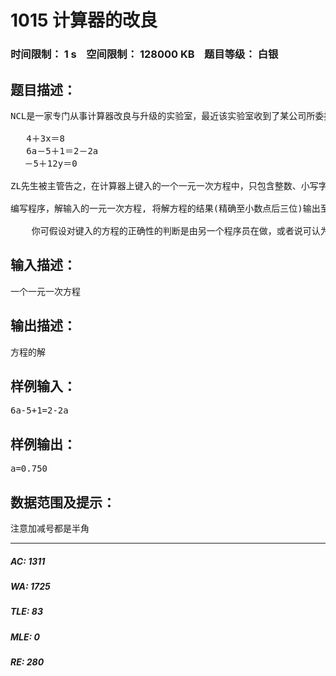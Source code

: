 # 1015 计算器的改良   
### 时间限制： 1 s&nbsp;&nbsp;&nbsp;&nbsp;空间限制： 128000 KB&nbsp;&nbsp;&nbsp;&nbsp;题目等级： 白银  
## 题目描述：  

<pre>
NCL是一家专门从事计算器改良与升级的实验室，最近该实验室收到了某公司所委托的一个任务：需要在该公司某型号的计算器上加上解一元一次方程的功能。实验室将这个任务交给了一个刚进入的新手ZL先生。为了很好的完成这个任务，ZL先生首先研究了一些一元一次方程的实例：
 
   4＋3x＝8
   6a－5＋1＝2－2a
　 －5＋12y＝0
 
ZL先生被主管告之，在计算器上键入的一个一元一次方程中，只包含整数、小写字母及＋、－、＝这三个数学符号（当然，符号“─”既可作减号，也可作负号）。方程中并没有括号，也没有除号，方程中的字母表示未知数。
 
编写程序，解输入的一元一次方程, 将解方程的结果(精确至小数点后三位)输出至屏幕。
 
    你可假设对键入的方程的正确性的判断是由另一个程序员在做，或者说可认为键入的一元一次方程均为合法的，且有唯一实数解。
</pre>
  
  
## 输入描述：  

<pre>
一个一元一次方程
</pre>
  
  
## 输出描述：  

<pre>
方程的解
</pre>
  
  
## 样例输入：  

<pre>
6a-5+1=2-2a
</pre>
  
  
## 样例输出：  

<pre>
a=0.750
</pre>
  
  
## 数据范围及提示：  

<pre>
注意加减号都是半角
</pre>
  
  
***  

##### AC: 1311  
##### WA: 1725  
##### TLE: 83  
##### MLE: 0  
##### RE: 280  
